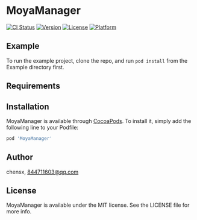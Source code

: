 # MoyaManager

[![CI Status](https://img.shields.io/travis/chensx/MoyaManager.svg?style=flat)](https://travis-ci.org/chensx/MoyaManager)
[![Version](https://img.shields.io/cocoapods/v/MoyaManager.svg?style=flat)](https://cocoapods.org/pods/MoyaManager)
[![License](https://img.shields.io/cocoapods/l/MoyaManager.svg?style=flat)](https://cocoapods.org/pods/MoyaManager)
[![Platform](https://img.shields.io/cocoapods/p/MoyaManager.svg?style=flat)](https://cocoapods.org/pods/MoyaManager)

## Example

To run the example project, clone the repo, and run `pod install` from the Example directory first.

## Requirements

## Installation

MoyaManager is available through [CocoaPods](https://cocoapods.org). To install
it, simply add the following line to your Podfile:

```ruby
pod 'MoyaManager'
```

## Author

chensx, 844711603@qq.com

## License

MoyaManager is available under the MIT license. See the LICENSE file for more info.
